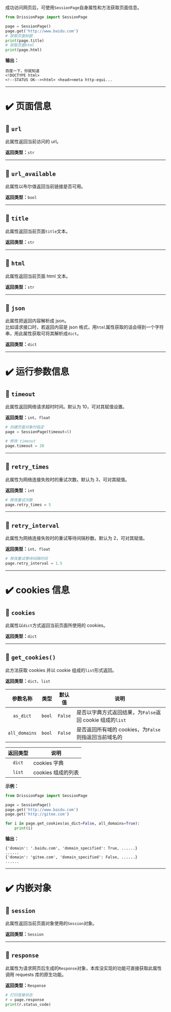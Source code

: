 成功访问网页后，可使用`SessionPage`自身属性和方法获取页面信息。

```python
from DrissionPage import SessionPage

page = SessionPage()
page.get('http://www.baidu.com')
# 获取页面标题
print(page.title)
# 获取页面html
print(page.html)
```

**输出：**

```console
百度一下，你就知道
<!DOCTYPE html>
<!--STATUS OK--><html> <head><meta http-equi...
```

---

# ✔️ 页面信息

## 📍 `url`

此属性返回当前访问的 url。

**返回类型：**`str`

---

## 📍 `url_available`

此属性以布尔值返回当前链接是否可用。

**返回类型：**`bool`

---

## 📍 `title`

此属性返回当前页面`title`文本。

**返回类型：**`str`

---

## 📍 `html`

此属性返回当前页面 html 文本。

**返回类型：**`str`

---

## 📍 `json`

此属性把返回内容解析成 json。  
比如请求接口时，若返回内容是 json 格式，用`html`属性获取的话会得到一个字符串，用此属性获取可将其解析成`dict`。

**返回类型：**`dict`

---

# ✔️ 运行参数信息

## 📍 `timeout`

此属性返回网络请求超时时间。默认为 10，可对其赋值设置。

**返回类型：**`int`、`float`

```python
# 创建页面对象时指定
page = SessionPage(timeout=5)

# 修改 timeout
page.timeout = 20
```

---

## 📍 `retry_times`

此属性为网络连接失败时的重试次数。默认为 3，可对其赋值。

**返回类型：**`int`

```python
# 修改重试次数
page.retry_times = 5
```

---

## 📍 `retry_interval`

此属性为网络连接失败时的重试等待间隔秒数。默认为 2，可对其赋值。

**返回类型：**`int`、`float`

```python
# 修改重试等待间隔时间
page.retry_interval = 1.5
```

---

# ✔️ cookies 信息

## 📍 `cookies`

此属性以`dict`方式返回当前页面所使用的 cookies。

**返回类型：**`dict`

---

## 📍 `get_cookies()`

此方法获取 cookies 并以 cookie 组成的`list`形式返回。

**返回类型：**`dict`、`list`

| 参数名称          | 类型     | 默认值     | 说明                                      |
|:-------------:|:------:|:-------:| --------------------------------------- |
| `as_dict`     | `bool` | `False` | 是否以字典方式返回结果，为`False`返回 cookie 组成的`list` |
| `all_domains` | `bool` | `False` | 是否返回所有域的 cookies，为`False`则指返回当前域名的      |

| 返回类型   | 说明            |
|:------:| ------------- |
| `dict` | cookies 字典    |
| `list` | cookies 组成的列表 |

**示例：**

```python
from DrissionPage import SessionPage

page = SessionPage()
page.get('http://www.baidu.com')
page.get('http://gitee.com')

for i in page.get_cookies(as_dict=False, all_domains=True):
    print(i)
```

**输出：**

```
{'domain': '.baidu.com', 'domain_specified': True, ......}
......
{'domain': 'gitee.com', 'domain_specified': False, ......}
......
```

---

# ✔️ 内嵌对象

## 📍 `session`

此属性返回当前页面对象使用的`Session`对象。

**返回类型：**`Session`

---

## 📍 `response`

此属性为请求网页后生成的`Response`对象，本库没实现的功能可直接获取此属性调用 requests 库的原生功能。

**返回类型：**`Response`

```python
# 打印连接状态
r = page.response
print(r.status_code)
```
